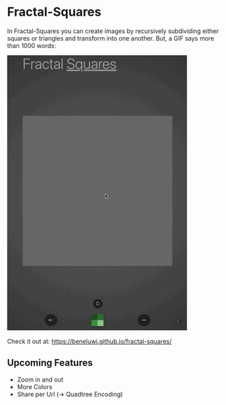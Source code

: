 # Fractal-Squares

In Fractal-Squares you can create images by recursively subdividing either squares or triangles and transform into one another.
But, a GIF says more than 1000 words:

![](fractal-squares-demo.gif)

Check it out at: https://beneluwi.github.io/fractal-squares/

## Upcoming Features
- Zoom in and out
- More Colors
- Share per Url (-> Quadtree Encoding)
